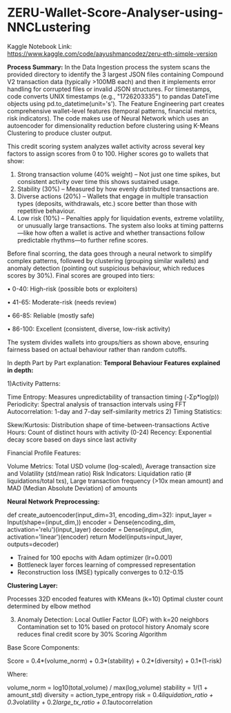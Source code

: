 # ZERU-Wallet-Score-Analyser-using-NNCLustering

Kaggle Notebook Link: https://www.kaggle.com/code/aayushmancodez/zeru-eth-simple-version

**Process Summary:**
In the Data Ingestion process the system scans the provided directory to identify the 3 largest JSON files containing Compound V2 transaction data (typically >100MB each) and then it implements error handling for corrupted files or invalid JSON structures. For tiimestamps,  code converts UNIX timestamps (e.g., "1726203335") to pandas DateTime objects using pd.to_datetime(unit='s'). The Feature Engineering part creates comprehensive wallet-level features (temporal patterns, financial metrics, risk indicators). The code makes use of Neural Network which uses an autoencoder for dimensionality reduction before clustering using K-Means Clustering to produce cluster output.

This credit scoring system analyzes wallet activity across several key factors to assign scores from 0 to 100. Higher scores go to wallets that show:

1.	Strong transaction volume (40% weight) – Not just one time spikes, but consistent activity over time this shows sustained usage.
2.	Stability (30%) – Measured by how evenly distributed transactions are.
3.	Diverse actions (20%) – Wallets that engage in multiple transaction types (deposits, withdrawals, etc.) score better than those with repetitive behaviour.
4.	Low risk (10%) – Penalties apply for liquidation events, extreme volatility, or unusually large transactions.
The system also looks at timing patterns—like how often a wallet is active and whether transactions follow predictable rhythms—to further refine scores.

Before final scorring, the data goes through a neural network to simplify complex patterns, followed by clustering (grouping similar wallets) and anomaly detection (pointing out suspicious behaviour, which reduces scores by 30%).
Final scores are grouped into tiers:

•	0-40: High-risk (possible bots or exploiters)

•	41-65: Moderate-risk (needs review)

•	66-85: Reliable (mostly safe)

•	86-100: Excellent (consistent, diverse, low-risk activity)

The system divides wallets into groups/tiers as shown above, ensuring fairness based on actual behaviour rather than random cutoffs. 




In depth Part by Part explanation:
**Temporal Behaviour Features explained in depth:**

1)Activity Patterns:

Time Entropy: Measures unpredictability of transaction timing (-Σp*log(p))
Periodicity: Spectral analysis of transaction intervals using FFT
Autocorrelation: 1-day and 7-day self-similarity metrics
2) Timing Statistics:

Skew/Kurtosis: Distribution shape of time-between-transactions
Active Hours: Count of distinct hours with activity (0-24)
Recency: Exponential decay score based on days since last activity

Financial Profile Features:

Volume Metrics: Total USD volume (log-scaled), Average transaction size and Volatility (std/mean ratio)
Risk Indicators: Liquidation ratio (# liquidations/total txs), Large transaction frequency (>10x mean amount)  and MAD (Median Absolute Deviation) of amounts

**Neural Network Preprocessing:**

def create_autoencoder(input_dim=31, encoding_dim=32):
    input_layer = Input(shape=(input_dim,))
    encoder = Dense(encoding_dim, activation='relu')(input_layer) 
    decoder = Dense(input_dim, activation='linear')(encoder)
    return Model(inputs=input_layer, outputs=decoder)
    
- Trained for 100 epochs with Adam optimizer (lr=0.001)
- Bottleneck layer forces learning of compressed representation
- Reconstruction loss (MSE) typically converges to 0.12-0.15

**Clustering Layer:**

Processes 32D encoded features with KMeans (k=10)
Optimal cluster count determined by elbow method

3. Anomaly Detection:
Local Outlier Factor (LOF) with k=20 neighbors
Contamination set to 10% based on protocol history
Anomaly score reduces final credit score by 30%
Scoring Algorithm

Base Score Components:

Score = 0.4*(volume_norm) + 0.3*(stability) + 0.2*(diversity) + 0.1*(1-risk)

Where:

volume_norm = log10(total_volume) / max(log_volume)
stability = 1/(1 + amount_std)
diversity = action_type_entropy
risk = 0.4*liquidation_ratio + 0.3*volatility + 0.2*large_tx_ratio + 0.1*autocorrelation


